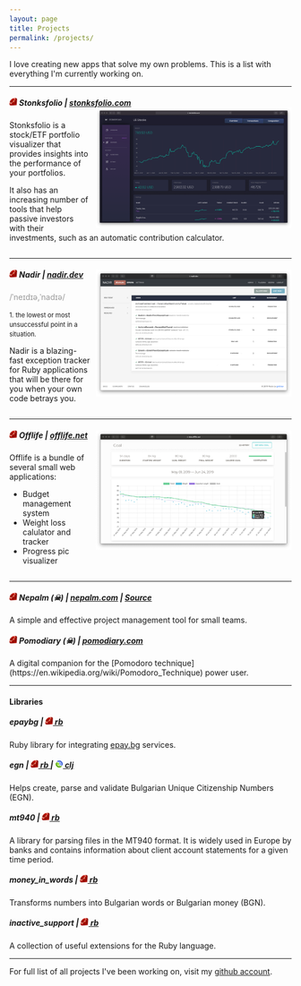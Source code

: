 ```yaml
---
layout: page
title: Projects
permalink: /projects/
---
```


I love creating new apps that solve my own problems. This is a list with everything I'm currently
working on.

<hr/>
<h5>
  <img src="/images/ruby.png" alt="ruby" style="width:14px"/>
  Stonksfolio
  |
  <a target="_blank" href="https://stonksfolio.com"> stonksfolio.com</a>
  <a href="/images/stonks.png">
    <img src="/images/stonks.png" alt="STONKS" style="width:350px; float: right; margin-left: 10px"/>
  </a>
</h5>

Stonksfolio is a stock/ETF portfolio visualizer that provides insights into the performance of your
portfolios.

It also has an increasing number of tools that help passive investors with their investments, such
as an automatic contribution calculator.

<div style='clear: both'></div>
<hr/>

<h5>
  <img src="/images/ruby.png" alt="ruby" style="width:14px"/>
  Nadir
  |
  <a target="_blank" href="https://nadir.dev"> nadir.dev</a>
  <a href="/images/nadir.png">
    <img src="/images/nadir.png" alt="nadir" style="width:350px; float: right; margin-left: 10px"/>
  </a>
</h5>

<span style='color: #999'>/ˈneɪdɪə,ˈnadɪə/</span>

<span style='font-size: 0.8em'>1. the lowest or most unsuccessful point in a situation.</span>

Nadir is a blazing-fast exception tracker for Ruby applications that will be there for you when
your own code betrays you.

<div style='clear: both'></div>
<hr />

<h5>
  <img src="/images/ruby.png" alt="ruby" style="width:14px"/>
  Offlife
  |
  <a target="_blank" href="https://offlife.net"> offlife.net</a>
  <a href="/images/offlife.png">
    <img src="/images/offlife.png" alt="offlife" style="width:350px; float: right; margin-left: 10px"/>
  </a>
</h5>
Offlife is a bundle of several small web applications:

* Budget management system
* Weight loss calulator and tracker
* Progress pic visualizer

<div style='clear: both'></div>
<hr />

<h5>
  <img src="/images/ruby.png" alt="GOSHO" style="width:14px;"/>
  Nepalm (&#9760;)
  |
  <a target="_blank" href="https://limitless-beach-9957.herokuapp.com"> nepalm.com</a>
  |
  <a class="fa fa-github" target="_blank" href="https://github.com/gmitrev/nepalm"> Source</a>
</h5>

A simple and effective project management tool for small teams.

<h5>
  <img src="/images/ruby.png" alt="GOSHO" style="width:14px;"/>
  Pomodiary (&#9760;)
  |
  <a target="_blank" href="http://pomodiary.herokuapp.com"> pomodiary.com</a>
</h5>
A digital companion for the [Pomodoro technique](https://en.wikipedia.org/wiki/Pomodoro_Technique) power user.

<hr />

#### Libraries

<h5>
  epaybg |
  <a target="_blank" href="https://github.com/gmitrev/epaybg">
    <img src="/images/ruby.png" alt="ruby" style="width:14px"/>
    rb
  </a>
</h5>

Ruby library for integrating <a target='_blank' href='epay.bg'>epay.bg</a> services.

<h5>
  egn |
  <a target="_blank" href="https://github.com/gmitrev/egn">
    <img src="/images/ruby.png" alt="ruby" style="width:14px"/>
    rb
  </a>
  |
  <a target="_blank" href="https://github.com/gmitrev/egnclj">
    <img src="/images/clj.png" alt="clojure" style="width:14px"/>
    clj
  </a>
</h5>

Helps create, parse and validate Bulgarian Unique Citizenship Numbers (EGN).

<h5>
  mt940 |
  <a target="_blank" href="https://github.com/gmitrev/mt940parser">
    <img src="/images/ruby.png" alt="ruby" style="width:14px"/>
    rb
  </a>
</h5>

A library for parsing files in the MT940 format. It is widely used in Europe
by banks and contains information about client account statements for
a given time period.

<h5>
  money_in_words |
  <a target="_blank" href="https://github.com/gmitrev/money_in_words">
    <img src="/images/ruby.png" alt="ruby" style="width:14px"/>
    rb
  </a>
</h5>

Transforms numbers into Bulgarian words or Bulgarian money (BGN).

<h5>
  inactive_support |
  <a target="_blank" href="https://github.com/gmitrev/inactive_support">
    <img src="/images/ruby.png" alt="ruby" style="width:14px"/>
    rb
  </a>
</h5>

A collection of useful extensions for the Ruby language.

<hr />


For full list of all projects I've been working on, visit my
<a href="https://github.com/gmitrev" target="_blank">github account</a>.
